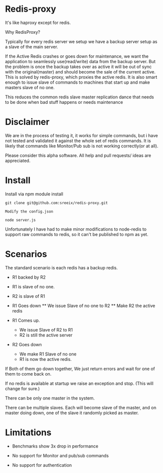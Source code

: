 Redis-proxy
=============

It's like haproxy except for redis. 


Why RedisProxy?

Typically for every redis server we setup we have a backup server setup as a slave of the main server. 

If the Active Redis crashes or goes down for maintenance, we want the application to seamlessly use(read/write) data from the backup server. But the problem is once the backup takes over as active it will be out of sync with the original(master) and should become the sale of the current active. This is solved by redis-proxy, which proxies the active redis. It is also smart enough to issue slave of commands to machines that start up and make masters slave of no one. 

This reduces the common redis slave master replication dance that needs to be done when bad stuff happens or needs maintenance

Disclaimer
=============

We are in the process of testing it, it works for simple commands, but i have not tested and validated it against the whole set of redis commands. It is likely that commands like Monitor/Pub sub is not working correctly(or at all).

Please consider this alpha software. All help and pull requests/ ideas are appreciated. 


Install
=========

Install via npm module install

    git clone git@github.com:sreeix/redis-proxy.git
 
    Modify the config.json
 
    node server.js
 
 
Unfortunately I have had to make minor modifications to node-redis to support raw commands to redis, so it can't be published to npm as yet.

Scenarios
============

The standard scenario is each redis has a backup redis.

* R1 backed by R2
* R1 is slave of no one.
* R2 is slave of R1

* R1 Goes down
  ** We issue Slave of no one to R2
  ** Make R2 the active redis

* R1 Comes up.
  * We issue Slave of R2 to R1
  * R2 is still the active server

* R2  Goes down
  * We make R1 Slave of no one
  * R1 is now  the active redis.

If Both of them go down together, We just return errors and wait for one of them to come back on.

If no redis is available at startup we raise an exception and stop. (This will change for sure.)

There can be only one master in the system.

There can be multiple slaves. Each will become slave of the master, and on master doing down, one of the slave it randomly picked as master.


Limitations
============

* Benchmarks show 3x drop in performance

* No support for Monitor and pub/sub commands

* No support for authentication

